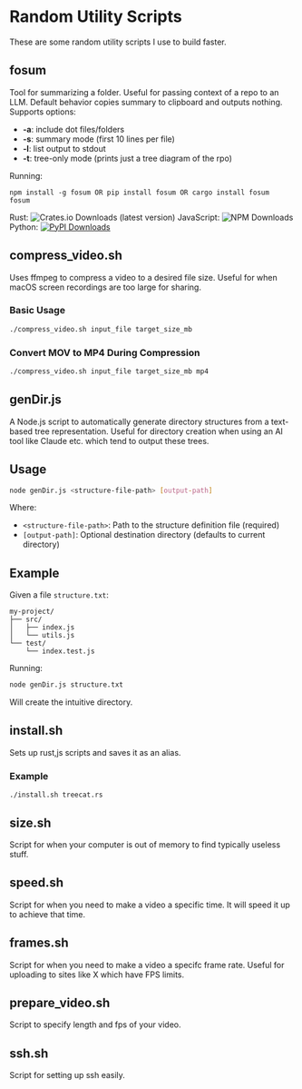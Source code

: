 # Random Utility Scripts

These are some random utility scripts I use to build faster.

## fosum
Tool for summarizing a folder.
Useful for passing context of a repo to an LLM.
Default behavior copies summary to clipboard and outputs nothing.
Supports options:  
- **-a**: include dot files/folders
- **-s**: summary mode (first 10 lines per file)
- **-l**: list output to stdout
- **-t**: tree-only mode (prints just a tree diagram of the rpo)
  
Running:
```
npm install -g fosum OR pip install fosum OR cargo install fosum
fosum
```


Rust: ![Crates.io Downloads (latest version)](https://img.shields.io/crates/dv/fosum)   JavaScript: ![NPM Downloads](https://img.shields.io/npm/dw/fosum)   Python: [![PyPI Downloads](https://static.pepy.tech/badge/fosum)](https://pepy.tech/projects/fosum)


## compress_video.sh
Uses ffmpeg to compress a video to a desired file size. Useful for when macOS screen recordings are too large for sharing.

### Basic Usage
```bash
./compress_video.sh input_file target_size_mb
```

### Convert MOV to MP4 During Compression
```bash
./compress_video.sh input_file target_size_mb mp4
```

## genDir.js

A Node.js script to automatically generate directory structures from a text-based tree representation. Useful for directory creation when using an AI tool like Claude etc. which tend to output these trees.

## Usage

```bash
node genDir.js <structure-file-path> [output-path]
```

Where:
- `<structure-file-path>`: Path to the structure definition file (required)
- `[output-path]`: Optional destination directory (defaults to current directory)

## Example

Given a file `structure.txt`:
```
my-project/
├── src/
│   ├── index.js
│   └── utils.js
└── test/
    └── index.test.js
```

Running:
```bash
node genDir.js structure.txt
```

Will create the intuitive directory.

## install.sh
Sets up rust,js scripts and saves it as an alias.
### Example
```
./install.sh treecat.rs
```

## size.sh
Script for when your computer is out of memory to find typically useless stuff.

## speed.sh
Script for when you need to make a video a specific time. It will speed it up to achieve that time.

## frames.sh
Script for when you need to make a video a specifc frame rate. Useful for uploading to sites like X which have FPS limits.

## prepare_video.sh
Script to specify length and fps of your video.

## ssh.sh
Script for setting up ssh easily.